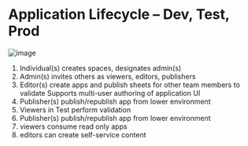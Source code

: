 # Application Lifecycle – Dev, Test, Prod

![image](https://user-images.githubusercontent.com/12411165/231542983-40487c95-ff32-45a2-a800-1b8f0eeabe67.png)
1. Individual(s) creates spaces, designates admin(s)
2. Admin(s) invites others as viewers, editors, publishers
3. Editor(s) create apps and publish sheets for other team members to validate
Supports multi-user authoring of application UI
4. Publisher(s) publish/republish app from lower environment
5. Viewers in Test perform validation
6. Publisher(s) publish/republish app from lower environment
7. viewers consume read only apps
8. editors can create self-service content
